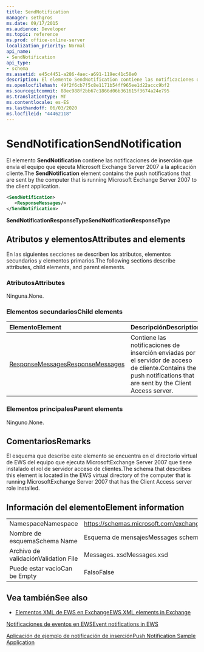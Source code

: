 ```yaml
---
title: SendNotification
manager: sethgros
ms.date: 09/17/2015
ms.audience: Developer
ms.topic: reference
ms.prod: office-online-server
localization_priority: Normal
api_name:
- SendNotification
api_type:
- schema
ms.assetid: e45c4451-a286-4aec-a691-119ec41c58e0
description: El elemento SendNotification contiene las notificaciones de inserción que envía el equipo que ejecuta Microsoft Exchange Server 2007 a la aplicación cliente.
ms.openlocfilehash: 49f2f6cb7f5c8e1171b54ff965ee1d22accc9bf2
ms.sourcegitcommit: 88ec988f2bb67c1866d06b361615f3674a24e795
ms.translationtype: MT
ms.contentlocale: es-ES
ms.lasthandoff: 06/03/2020
ms.locfileid: "44462118"
---
```

# <a name="sendnotification"></a><span data-ttu-id="2333c-103">SendNotification</span><span class="sxs-lookup"><span data-stu-id="2333c-103">SendNotification</span></span>

<span data-ttu-id="2333c-104">El elemento **SendNotification** contiene las notificaciones de inserción que envía el equipo que ejecuta Microsoft Exchange Server 2007 a la aplicación cliente.</span><span class="sxs-lookup"><span data-stu-id="2333c-104">The **SendNotification** element contains the push notifications that are sent by the computer that is running Microsoft Exchange Server 2007 to the client application.</span></span> 
  
```xml
<SendNotification>
   <ResponseMessages/>
</SendNotification>
```

 <span data-ttu-id="2333c-105">**SendNotificationResponseType**</span><span class="sxs-lookup"><span data-stu-id="2333c-105">**SendNotificationResponseType**</span></span>
## <a name="attributes-and-elements"></a><span data-ttu-id="2333c-106">Atributos y elementos</span><span class="sxs-lookup"><span data-stu-id="2333c-106">Attributes and elements</span></span>

<span data-ttu-id="2333c-107">En las siguientes secciones se describen los atributos, elementos secundarios y elementos primarios.</span><span class="sxs-lookup"><span data-stu-id="2333c-107">The following sections describe attributes, child elements, and parent elements.</span></span>
  
### <a name="attributes"></a><span data-ttu-id="2333c-108">Atributos</span><span class="sxs-lookup"><span data-stu-id="2333c-108">Attributes</span></span>

<span data-ttu-id="2333c-109">Ninguna.</span><span class="sxs-lookup"><span data-stu-id="2333c-109">None.</span></span>
  
### <a name="child-elements"></a><span data-ttu-id="2333c-110">Elementos secundarios</span><span class="sxs-lookup"><span data-stu-id="2333c-110">Child elements</span></span>

|<span data-ttu-id="2333c-111">**Elemento**</span><span class="sxs-lookup"><span data-stu-id="2333c-111">**Element**</span></span>|<span data-ttu-id="2333c-112">**Descripción**</span><span class="sxs-lookup"><span data-stu-id="2333c-112">**Description**</span></span>|
|:-----|:-----|
|[<span data-ttu-id="2333c-113">ResponseMessages</span><span class="sxs-lookup"><span data-stu-id="2333c-113">ResponseMessages</span></span>](responsemessages.md) <br/> |<span data-ttu-id="2333c-114">Contiene las notificaciones de inserción enviadas por el servidor de acceso de cliente.</span><span class="sxs-lookup"><span data-stu-id="2333c-114">Contains the push notifications that are sent by the Client Access server.</span></span>  <br/> |
   
### <a name="parent-elements"></a><span data-ttu-id="2333c-115">Elementos principales</span><span class="sxs-lookup"><span data-stu-id="2333c-115">Parent elements</span></span>

<span data-ttu-id="2333c-116">Ninguno.</span><span class="sxs-lookup"><span data-stu-id="2333c-116">None.</span></span>
  
## <a name="remarks"></a><span data-ttu-id="2333c-117">Comentarios</span><span class="sxs-lookup"><span data-stu-id="2333c-117">Remarks</span></span>

<span data-ttu-id="2333c-118">El esquema que describe este elemento se encuentra en el directorio virtual de EWS del equipo que ejecuta MicrosoftExchange Server 2007 que tiene instalado el rol de servidor acceso de clientes.</span><span class="sxs-lookup"><span data-stu-id="2333c-118">The schema that describes this element is located in the EWS virtual directory of the computer that is running MicrosoftExchange Server 2007 that has the Client Access server role installed.</span></span>
  
## <a name="element-information"></a><span data-ttu-id="2333c-119">Información del elemento</span><span class="sxs-lookup"><span data-stu-id="2333c-119">Element information</span></span>

|||
|:-----|:-----|
|<span data-ttu-id="2333c-120">Namespace</span><span class="sxs-lookup"><span data-stu-id="2333c-120">Namespace</span></span>  <br/> |https://schemas.microsoft.com/exchange/services/2006/messages  <br/> |
|<span data-ttu-id="2333c-121">Nombre de esquema</span><span class="sxs-lookup"><span data-stu-id="2333c-121">Schema Name</span></span>  <br/> |<span data-ttu-id="2333c-122">Esquema de mensajes</span><span class="sxs-lookup"><span data-stu-id="2333c-122">Messages schema</span></span>  <br/> |
|<span data-ttu-id="2333c-123">Archivo de validación</span><span class="sxs-lookup"><span data-stu-id="2333c-123">Validation File</span></span>  <br/> |<span data-ttu-id="2333c-124">Messages. xsd</span><span class="sxs-lookup"><span data-stu-id="2333c-124">Messages.xsd</span></span>  <br/> |
|<span data-ttu-id="2333c-125">Puede estar vacío</span><span class="sxs-lookup"><span data-stu-id="2333c-125">Can be Empty</span></span>  <br/> |<span data-ttu-id="2333c-126">Falso</span><span class="sxs-lookup"><span data-stu-id="2333c-126">False</span></span>  <br/> |
   
## <a name="see-also"></a><span data-ttu-id="2333c-127">Vea también</span><span class="sxs-lookup"><span data-stu-id="2333c-127">See also</span></span>



- [<span data-ttu-id="2333c-128">Elementos XML de EWS en Exchange</span><span class="sxs-lookup"><span data-stu-id="2333c-128">EWS XML elements in Exchange</span></span>](ews-xml-elements-in-exchange.md)


[<span data-ttu-id="2333c-129">Notificaciones de eventos en EWS</span><span class="sxs-lookup"><span data-stu-id="2333c-129">Event notifications in EWS</span></span>](https://msdn.microsoft.com/library/4fd4b351-d35c-4ccc-9ed9-878932ab9d50%28Office.15%29.aspx)
  
[<span data-ttu-id="2333c-130">Aplicación de ejemplo de notificación de inserción</span><span class="sxs-lookup"><span data-stu-id="2333c-130">Push Notification Sample Application</span></span>](https://msdn.microsoft.com/library/db1f8523-fa44-483f-bdb6-ab5939b52eee%28Office.15%29.aspx)


